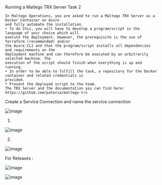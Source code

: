 
Running a Maltego TRX Server
Task 2

```
In Maltego Operations, you are asked to run a Maltego TRX Server as a Docker Container on Azure
and fully automate the installation.
• To do this, you will have to develop a program/script in the language of your choice which will
execute the deployment. However, the prerequisite is the use of Terraform (recommended) and/or
the Azure CLI and that the program/script installs all dependencies and requirements on the
deployment machine and can therefore be executed by an arbitrarily selected machine. The
execution of the script should finish when everything is up and running.
• In order to be able to fulfill the task, a repository for the Docker container and related credentials is
provided.
• Present the deployed script to the team.
The TRX Server and the documentation you can find here: https://github.com/paterva/maltego-trx
```






Create a Service Connection  and name the service connection


![image](https://user-images.githubusercontent.com/33985509/130935456-495e88e9-dbdf-47dd-b45c-8193b45085f8.png)

1.

![image](https://user-images.githubusercontent.com/33985509/130935834-b99ec4c5-b1fb-41b3-bb78-446702e35290.png)

2.

![image](https://user-images.githubusercontent.com/33985509/130936093-76a095ee-dacd-4d0b-b028-702c2b18c36c.png)




For Releases :

![image](https://user-images.githubusercontent.com/33985509/130936856-b179db4c-859c-4bd5-b621-cc78d7695e1a.png)


![image](https://user-images.githubusercontent.com/33985509/130936650-75965437-425e-42be-9f10-d4f18b8f371a.png)

